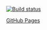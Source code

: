 [![Build status](https://ci.appveyor.com/api/projects/status/ara3vrbqo67j8452?svg=true)](https://ci.appveyor.com/project/Maksim-Kvashnin/ahj-hw5)

[GitHub Pages](https://maksim-kvashnin.github.io/ahj-hw5/)